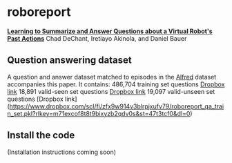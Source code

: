 # roboreport
[<b>Learning to Summarize and Answer Questions about a Virtual Robot's Past Actions</b>](https://link.springer.com/article/10.1007/s10514-023-10134-4)
Chad DeChant, Iretiayo Akinola, and Daniel Bauer

## Question answering dataset
A question and answer dataset matched to episodes in the [Alfred](https://askforalfred.com) dataset accompanies this paper.
It contains:
486,704 training set questions [Dropbox link](https://www.dropbox.com/scl/fi/zfx9w914v3blrpjxufv79/roboreport_qa_train_set.pkl?rlkey=m71excof8t8t9bixyzb2qdv0s&st=47t3tcf0&dl=0)
18,891 valid-seen set questions [Dropbox link](https://www.dropbox.com/scl/fi/zfx9w914v3blrpjxufv79/roboreport_qa_train_set.pkl?rlkey=m71excof8t8t9bixyzb2qdv0s&st=47t3tcf0&dl=0)
19,097 valid-unseen set questions [Dropbox link] (https://www.dropbox.com/scl/fi/zfx9w914v3blrpjxufv79/roboreport_qa_train_set.pkl?rlkey=m71excof8t8t9bixyzb2qdv0s&st=47t3tcf0&dl=0)


## Install the code
(Installation instructions coming soon)
